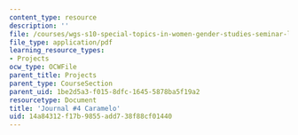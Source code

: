 ```yaml
---
content_type: resource
description: ''
file: /courses/wgs-s10-special-topics-in-women-gender-studies-seminar-latina-womens-voices-spring-2010/14a84312f17b9855add738f88cf01440_MITWGS_S10S10_jrnl_carlo.pdf
file_type: application/pdf
learning_resource_types:
- Projects
ocw_type: OCWFile
parent_title: Projects
parent_type: CourseSection
parent_uid: 1be2d5a3-f015-8dfc-1645-5878ba5f19a2
resourcetype: Document
title: 'Journal #4 Caramelo'
uid: 14a84312-f17b-9855-add7-38f88cf01440
---
```

